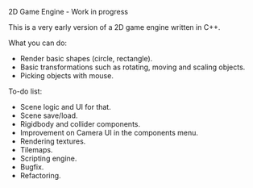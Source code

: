 2D Game Engine - Work in progress

This is a very early version of a 2D game engine written in C++.

What you can do:
- Render basic shapes (circle, rectangle).
- Basic transformations such as rotating, moving and scaling objects.
- Picking objects with mouse.

To-do list:
- Scene logic and UI for that.
- Scene save/load.
- Rigidbody and collider components.
- Improvement on Camera UI in the components menu.
- Rendering textures.
- Tilemaps.
- Scripting engine.
- Bugfix.
- Refactoring.

